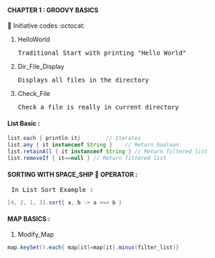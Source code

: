 #### CHAPTER 1 : GROOVY BASICS  <br> 
:green_book: Initiative codes :octocat:
<ol>
<li>HelloWorld</li><pre>Traditional Start with printing "Hello World"</pre>
<li>Dir_File_Display</li><pre>Displays all files in the directory</pre>
<li>Check_File</li><pre>Check a file is really in current directory</pre>
</ol>

#### List Basic :<br>
```groovy
list.each { println it}        // Iterates
list.any { it instanceof String }    // Return boolean
list.retainAll { it instanceof String } // Return filtered list
list.removeIf { it==null } // Return filtered list
```
#### SORTING WITH SPACE_SHIP :rocket: OPERATOR :
<pre> In List Sort Example : </pre>
```groovy
[4, 2, 1, 3].sort{ a, b -> a <=> b }
```
#### MAP BASICS : <br>
1. Modify_Map
```groovy
map.keySet().each{ map[it]=map[it].minus(filter_list)}
```
